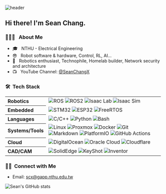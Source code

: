 ![header](https://capsule-render.vercel.app/api?type=blur&height=300&color=0:ee0979,100:ff6a00&section=header&reversal=false)

<div align="left">

<h2> Hi there! I'm Sean Chang.</h2>

<h3> 👨🏻‍💻 &nbsp; About Me </h3>

- 🎓 &nbsp; NTHU - Electrical Engineering
- 😎 &nbsp; Robot software & hardware, Control, RL, AI...
- 🤖 &nbsp; Robotics enthusiast, Technophile, Homelab builder, Network security and architecture
- 📺 &nbsp; YouTube Channel: [@SeanChangX](https://www.youtube.com/@SeanChangX)


<h3> 🛠 &nbsp;Tech Stack</h3>

<table>
  <tr>
    <th align="left">Robotics</th>
    <td>
      <img alt="ROS" src="https://img.shields.io/badge/ROS-333333?logo=ros&logoColor=22314E"/>
      <img alt="ROS2" src="https://img.shields.io/badge/ROS2-333333?logo=ros&logoColor=22314E"/>
      <img alt="Isaac Lab" src="https://img.shields.io/badge/Isaac_Lab-333333?logo=nvidia&logoColor=76B900"/>
      <img alt="Isaac Sim" src="https://img.shields.io/badge/Isaac_Sim-333333?logo=nvidia&logoColor=76B900"/>
    </td>
  </tr>
  <tr>
    <th align="left">Embedded</th>
    <td>
      <img alt="STM32" src="https://img.shields.io/badge/STM32-333333?logo=stmicroelectronics&logoColor=03234B"/>
      <img alt="ESP32" src="https://img.shields.io/badge/ESP32-333333?logo=espressif&logoColor=E7352C"/>
      <img alt="FreeRTOS" src="https://img.shields.io/badge/FreeRTOS-333333?logo=freertos&logoColor=0C0C0C"/>
    </td>
  </tr>
  <tr>
    <th align="left">Languages</th>
    <td>
      <img alt="C/C++" src="https://img.shields.io/badge/C/C++-333333?logo=cplusplus&logoColor=00599C"/>
      <img alt="Python" src="https://img.shields.io/badge/Python-333333?logo=python&logoColor=3776AB"/>
      <img alt="Bash" src="https://img.shields.io/badge/Bash-333333?logo=gnubash&logoColor=4EAA25"/>
    </td>
  </tr>
  <tr>
    <th align="left">Systems/Tools</th>
    <td>
      <img alt="Linux" src="https://img.shields.io/badge/Linux-333333?logo=linux&logoColor=FCC624"/>
      <img alt="Proxmox" src="https://img.shields.io/badge/Proxmox-333333?logo=proxmox&logoColor=E57300"/>
      <img alt="Docker" src="https://img.shields.io/badge/Docker-333333?logo=docker&logoColor=2496ED"/>
      <img alt="Git" src="https://img.shields.io/badge/Git-333333?logo=git&logoColor=F05032"/>
      <img alt="Markdown" src="https://img.shields.io/badge/Markdown-333333?logo=markdown&logoColor=000000"/>
      <img alt="PlatformIO" src="https://img.shields.io/badge/PlatformIO-333333?logo=platformio&logoColor=F5822A"/>
      <img alt="GitHub Actions" src="https://img.shields.io/badge/GitHub_Actions-333333?logo=githubactions&logoColor=2088FF"/>
    </td>
  </tr>
  <tr>
    <th align="left">Cloud</th>
    <td>
      <img alt="DigitalOcean" src="https://img.shields.io/badge/DigitalOcean-333333?logo=digitalocean&logoColor=008080"/>
      <img alt="Oracle Cloud" src="https://img.shields.io/badge/Oracle_Cloud-333333?logo=oracle&logoColor=F80000"/>
      <img alt="Cloudflare" src="https://img.shields.io/badge/Cloudflare-333333?logo=cloudflare&logoColor=F38020"/>
    </td>
  </tr>
  <tr>
    <th align="left">CAD/CAM</th>
    <td>
      <img alt="SolidEdge" src="https://img.shields.io/badge/SolidEdge-333333?logo=solidworks&logoColor=D83C2D"/>
      <img alt="KeyShot" src="https://img.shields.io/badge/KeyShot-333333?logo=keyshot&logoColor=000000"/>
      <img alt="Inventor" src="https://img.shields.io/badge/Inventor-333333?logo=autodesk&logoColor=0696D7"/>
    </td>
  </tr>
</table>

<h3> 🤝🏻 &nbsp;Connect with Me </h3>

- Email: scx@gapp.nthu.edu.tw

![Sean's GitHub stats](https://github-readme-stats.vercel.app/api?username=seanchangx&theme=github_dark&show_icons=true&icon_color=A71C1E&title_color=DE272C&hide_rank=false&include_all_commits=true&count_private=true&rank_icon=github)

</div>
